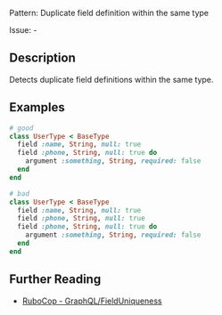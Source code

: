 Pattern: Duplicate field definition within the same type

Issue: -

## Description

Detects duplicate field definitions within the same type.

## Examples

```ruby
# good
class UserType < BaseType
  field :name, String, null: true
  field :phone, String, null: true do
    argument :something, String, required: false
  end
end

# bad
class UserType < BaseType
  field :name, String, null: true
  field :phone, String, null: true
  field :phone, String, null: true do
    argument :something, String, required: false
  end
end
```

## Further Reading

* [RuboCop - GraphQL/FieldUniqueness](https://github.com/DmitryTsepelev/rubocop-graphql/blob/master/lib/rubocop/cop/graphql/field_uniqueness.rb)
